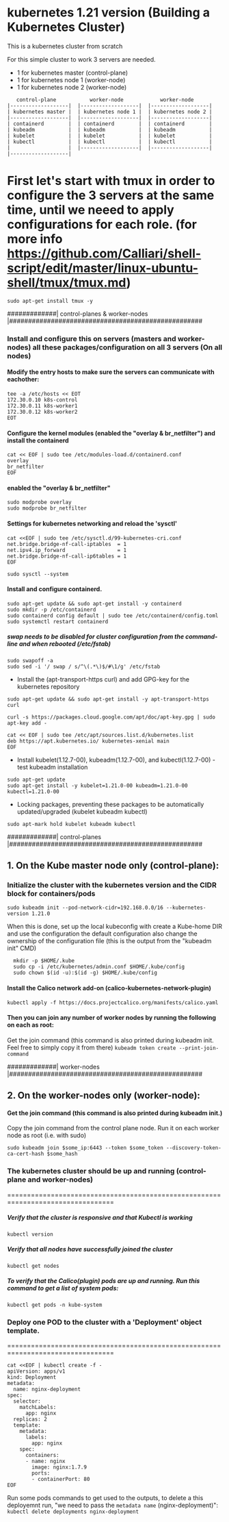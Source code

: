# kubernetes 1.21 version (Building a Kubernetes Cluster)
This is a kubernetes cluster from scratch 

For this simple cluster to work 3 servers are needed.
 - 1 for kubernetes master  (control-plane)
 - 1 for kubernetes node 1  (worker-node)
 - 1 for kubernetes node 2  (worker-node)


```
   control-plane           worker-node            worker-node
|-------------------|  |-------------------|  |-------------------| 
| kubernetes master |  | kubernetes node 1 |  | kubernetes node 2 |
|-------------------|  |-------------------|  |-------------------| 
| containerd        |  | containerd        |  | containerd        |
| kubeadm           |  | kubeadm           |  | kubeadm           |
| kubelet           |  | kubelet           |  | kubelet           |
| kubectl           |  | kubectl           |  | kubectl           |
|                   |  |-------------------|  |-------------------|
|-------------------|  
```


# First let's start with tmux in order to configure the 3 servers at the same time, until we neeed to apply configurations for each role. (for more info https://github.com/Calliari/shell-script/edit/master/linux-ubuntu-shell/tmux/tmux.md)
```
sudo apt-get install tmux -y
```

#############| control-planes & worker-nodes |###################################################
### Install and configure this on servers (masters and worker-nodes) all these packages/configuration on all 3 servers (On all nodes)
#### Modify the entry hosts to make sure the servers can communicate with eachother:
```
tee -a /etc/hosts << EOT
172.30.0.10 k8s-control
172.30.0.11 k8s-worker1
172.30.0.12 k8s-worker2
EOT
```

#### Configure the kernel modules (enabled the "overlay & br_netfilter") and install the containerd
```
cat << EOF | sudo tee /etc/modules-load.d/containerd.conf
overlay
br_netfilter
EOF
```
#### enabled the "overlay & br_netfilter"
```
sudo modprobe overlay
sudo modprobe br_netfilter
```

#### Settings for kubernetes networking and reload the 'sysctl'
```
cat <<EOF | sudo tee /etc/sysctl.d/99-kubernetes-cri.conf
net.bridge.bridge-nf-call-iptables  = 1
net.ipv4.ip_forward                 = 1
net.bridge.bridge-nf-call-ip6tables = 1
EOF

sudo sysctl --system
```

#### Install and configure containerd.
```
sudo apt-get update && sudo apt-get install -y containerd
sudo mkdir -p /etc/containerd
sudo containerd config default | sudo tee /etc/containerd/config.toml
sudo systemctl restart containerd
```

##### swap needs to be disabled for cluster configuration from the command-line and when rebooted (/etc/fstab)
```
sudo swapoff -a 
sudo sed -i '/ swap / s/^\(.*\)$/#\1/g' /etc/fstab
```

  - Install the (apt-transport-https curl) and add GPG-key for the kubernetes repository
```
sudo apt-get update && sudo apt-get install -y apt-transport-https curl

curl -s https://packages.cloud.google.com/apt/doc/apt-key.gpg | sudo apt-key add -

cat << EOF | sudo tee /etc/apt/sources.list.d/kubernetes.list
deb https://apt.kubernetes.io/ kubernetes-xenial main
EOF
```

  - Install kubelet(1.12.7-00), kubeadm(1.12.7-00), and kubectl(1.12.7-00) - test kubeadm installation
```
sudo apt-get update 
sudo apt-get install -y kubelet=1.21.0-00 kubeadm=1.21.0-00 kubectl=1.21.0-00
```

  - Locking packages, preventing these packages to be automatically updated/upgraded (kubelet kubeadm kubectl)
```
sudo apt-mark hold kubelet kubeadm kubectl
```

#############| control-planes |###################################################
## 1. On the Kube master node only (control-plane):
### Initialize the cluster with the kubernetes version and the CIDR block for containers/pods
```
sudo kubeadm init --pod-network-cidr=192.168.0.0/16 --kubernetes-version 1.21.0
```

When this is done, set up the local kubeconfig with create a Kube-home DIR and use the configuration the default configuration also change the ownership of the configuration file (this is the output from the "kubeadm init" CMD)
```
  mkdir -p $HOME/.kube
  sudo cp -i /etc/kubernetes/admin.conf $HOME/.kube/config
  sudo chown $(id -u):$(id -g) $HOME/.kube/config
```

#### Install the Calico network add-on (calico-kubernetes-network-plugin)
```
kubectl apply -f https://docs.projectcalico.org/manifests/calico.yaml
```

#### Then you can join any number of worker nodes by running the following on each as root:
Get the join command (this command is also printed during kubeadm init. Feel free to simply copy it from there) `kubeadm token create --print-join-command`

#############| worker-nodes |###################################################
## 2. On the worker-nodes only (worker-node):
#### Get the join command (this command is also printed during kubeadm init.)
Copy the join command from the control plane node. Run it on each worker node as root (i.e. with sudo)
```
sudo kubeadm join $some_ip:6443 --token $some_token --discovery-token-ca-cert-hash $some_hash
```

### The kubernetes cluster should be up and running (control-plane and worker-nodes)
=================================================================================

##### Verify that the cluster is responsive and that Kubectl is working
```
kubectl version
```
##### Verify that all nodes have successfully joined the cluster
```
kubectl get nodes

```
##### To verify that the Calico(plugin) pods are up and running. Run this command to get a list of system pods:
```
kubectl get pods -n kube-system
```

 

### Deploy one POD to the cluster with a 'Deployment' object template.
=================================================================================
```
cat <<EOF | kubectl create -f -
apiVersion: apps/v1
kind: Deployment
metadata:
  name: nginx-deployment
spec:
  selector:
    matchLabels:
      app: nginx
  replicas: 2
  template:
    metadata:
      labels:
        app: nginx
    spec:
      containers:
      - name: nginx
        image: nginx:1.7.9
        ports:
        - containerPort: 80
EOF
```

Run some pods commands to get used to the outputs, to delete a this deployemnt run, "we need to pass the `metadata name` (nginx-deployment)":
`kubectl delete deployments nginx-deployment`
